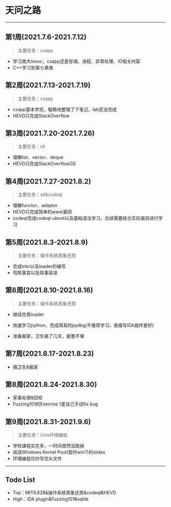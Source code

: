 # 天问之路

------

## 第1周(2021.7.6-2021.7.12)

> 主要任务：csapp

- 学习南大mooc，csapp还差存储、进程、异常处理、IO相关内容
- C++学习到第七章类

## 第2周(2021.7.13-2021.7.19)

> 主要任务：csapp

- csapp基本学完，粗略地整理了下笔记，lab还没完成
- HEVD只完成StackOverflow

## 第3周(2021.7.20-2021.7.26)

> 主要任务：stl

- 理解list、vector、deque
- HEVD只完成StackOverflowGS

## 第4周(2021.7.27-2021.8.2)

> 主要任务：stl&codeql

- 理解functor、adaptor
- HEVD只完成简单的www漏洞
- codeql完成codeql-uboot以及基础语法学习，后续需要结合实际漏洞进行学习

## 第5周(2021.8.3-2021.8.9)

> 主要任务：操作系统真象还原

- 完成mbr以及loader的编写
- 驾照事宜以及琐事延误

## 第6周(2021.8.10-2021.8.16)

> 主要任务：操作系统真象还原

- 继续完善loader

- 快速学习python，完成简易的pydbg(不推荐学习，直接写IDA插件更好)
- 准备搬家，卫生搞了几天，疲惫不堪

## 第7周(2021.8.17-2021.8.23)

- 搞卫生&搬家

## 第8周(2021.8.24-2021.8.30)

- 家事处理&回校
- Fuzzing101的Exercise 1差自己手动fix bug

## 第9周(2021.8.31-2021.9.6)

> 主要任务：Unix环境编程

- 学校课程实在多，一时间居然没跑掉
- 阅读WIndows Kernel Pool(暂时win7)的slides
- 环境编程仅抄写完头文件

------

## Todo List

- Top：MIT6.828&操作系统真象还原&codeql&HEVD
- High：IDA plugin&Fuzzing101&sqlite

